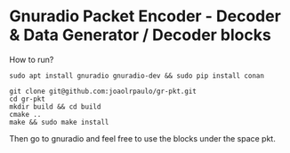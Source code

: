 # Gnuradio Packet Encoder - Decoder & Data Generator / Decoder blocks

How to run?

```
sudo apt install gnuradio gnuradio-dev && sudo pip install conan

git clone git@github.com:joaolrpaulo/gr-pkt.git
cd gr-pkt
mkdir build && cd build
cmake ..
make && sudo make install
```

Then go to gnuradio and feel free to use the blocks under the space pkt.
